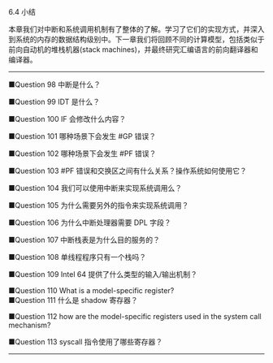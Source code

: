 6.4 小结

本章我们对中断和系统调用机制有了整体的了解。学习了它们的实现方式，并深入到系统的内存的数据结构级别中。下一章我们将回顾不同的计算模型，包括类似于前向自动机的堆栈机器\(stack machines\)，并最终研究汇编语言的前向翻译器和编译器。

---

■Question 98 中断是什么？

■Question 99 IDT 是什么？

■Question 100 IF 会修改什么内容？

■Question 101 哪种场景下会发生 \#GP 错误？

■Question 102 哪种场景下会发生 \#PF 错误？

■Question 103 \#PF 错误和交换区之间有什么关系？操作系统如何使用它？

■Question 104 我们可以使用中断来实现系统调用么？

■Question 105 为什么需要另外的指令来实现系统调用？

■Question 106 为什么中断处理器需要 DPL 字段？

■Question 107 中断栈表是为什么目的服务的？

■Question 108 单线程程序只有一个栈吗？

■Question 109 Intel 64 提供了什么类型的输入/输出机制？

■Question 110 What is a model-specific register?  
■Question 111 什么是 shadow 寄存器？

■Question 112 how are the model-specific registers used in the system call mechanism?

■Question 113 syscall 指令使用了哪些寄存器？

---



